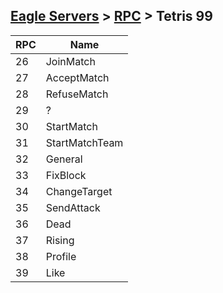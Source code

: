 [Eagle Servers](Eagle-Protocol) > [RPC](Eagle-RPC) > Tetris 99
---

| RPC | Name |
| --- | --- |
| 26 | JoinMatch |
| 27 | AcceptMatch |
| 28 | RefuseMatch |
| 29 | ? |
| 30 | StartMatch |
| 31 | StartMatchTeam |
| 32 | General |
| 33 | FixBlock |
| 34 | ChangeTarget |
| 35 | SendAttack |
| 36 | Dead |
| 37 | Rising |
| 38 | Profile |
| 39 | Like |